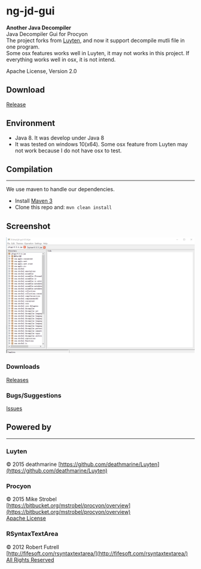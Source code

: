 ng-jd-gui
======
**Another Java Decompiler**  
Java Decompiler Gui for Procyon   
The project forks from [Luyten](https://github.com/deathmarine/Luyten), and now it support decompile mutli file
 in one program.  
Some osx features works well in Luyten, it may not works in this project. If everything works 
well in osx, it is not intend.
     
Apache License, Version 2.0  

## Download
[Release](https://github.com/ifreefly/ng-jd-gui/releases)

## Environment
* Java 8. It was develop under Java 8
* It was tested on windows 10(x64). Some osx feature from Luyten may not work because I do not have osx to test.

## Compilation
*****

We use maven to handle our dependencies.

* Install [Maven 3](http://maven.apache.org/download.html)
* Clone this repo and: `mvn clean install`

## Screenshot
![Screen](doc/resource/screenshot.png)

### Downloads
[Releases](https://github.com/ifreefly/ng-jd-gui/releases)  

### Bugs/Suggestions
[Issues](https://github.com/ifreefly/ng-jd-gui/issues)  


## Powered by 
*****
### Luyten
&copy; 2015 deathmarine 
[https://github.com/deathmarine/Luyten](https://github.com/deathmarine/Luyten)

### Procyon
&copy; 2015 Mike Strobel  
[https://bitbucket.org/mstrobel/procyon/overview](https://bitbucket.org/mstrobel/procyon/overview)  
[Apache License](https://github.com/deathmarine/Luyten/blob/master/distfiles/Procyon.License.txt)  


### RSyntaxTextArea
&copy; 2012 Robert Futrell  
[http://fifesoft.com/rsyntaxtextarea/](http://fifesoft.com/rsyntaxtextarea/)  
[All Rights Reserved](https://github.com/deathmarine/Luyten/blob/master/distfiles/RSyntaxTextArea.License.txt)
